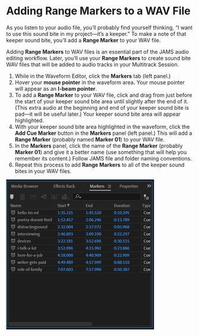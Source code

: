 # Adding Range Markers to a WAV File

As you listen to your audio file, you’ll probably find yourself thinking, “I want to use this sound bite in my project—it’s a keeper.” To make a note of that keeper sound bite, you’ll add a **Range Marker** to your WAV file.

Adding **Range Markers** to WAV files is an essential part of the JAMS audio editing workflow. Later, you’ll use your **Range Markers** to create sound bite WAV files that will be added to audio tracks in your Multitrack Session.

1. While in the Waveform Editor, click the **Markers** tab (left panel.)
2. Hover your **mouse pointer** in the waveform are&#x61;**.** Your mouse pointer will appear as an **I-beam pointer**.
3. To add a **Range Marker** to your WAV file, click and drag from just before the start of your keeper sound bite area until slightly after the end of it. (This extra audio at the beginning and end of your keeper sound bite is pad—it will be useful later.) Your keeper sound bite area will appear highlighted.
4. With your keeper sound bite area highlighted in the waveform, click the **Add Cue Marker** button in the **Markers** panel (left panel.) This will add a **Range Marker** (probably named **Marker 01**) to your WAV file.
5. In the **Markers** panel, click the name of the **Range Marker** (probably **Marker 01**) and give it a better name (use something that will help you remember its content.) Follow JAMS file and folder naming conventions.
6. Repeat this process to add **Range Markers** to all of the keeper sound bites in your WAV files.

![Range markers in the Markers tab.](../.gitbook/assets/adding-range-markers.PNG)
